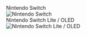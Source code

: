 <link rel="stylesheet" type="text/css" href="https://check.customfw.xyz/css/main_checker.css">
<div class="content" id="fullpage">
  <div class="checker__body inpage">
    <div class="table__wrapper">
      <div class="table__container">
        <div class="table__ns__caption table__caption">Nintendo Switch</div>
        <div class="table__ns__body table__body" id="ns"><img class="table descriptionToggler" src="https://check.customfw.xyz/img/ns.png" alt="Nintendo Switch" data-result="result1"></div>
        <div class="table__nsl__caption table__caption">Nintendo Switch Lite / OLED</div>
        <div class="table__nsl__body table__body" id="nsl"><img class="table descriptionToggler" src="https://check.customfw.xyz/img/nsl.png" alt="Nintendo Switch Lite / OLED" data-result="result2"></div>
      </div>
    </div>
    <div class="result hidden" id="scroll_here"></div>
    <div class="check-result hidden"></div>
  </div>
</div>
<script src="https://check.customfw.xyz/js/libs.min.js"></script>
<script src="https://check.customfw.xyz/js/main.js"></script>
<script src="https://check.customfw.xyz/js/vercheck.js"></script>